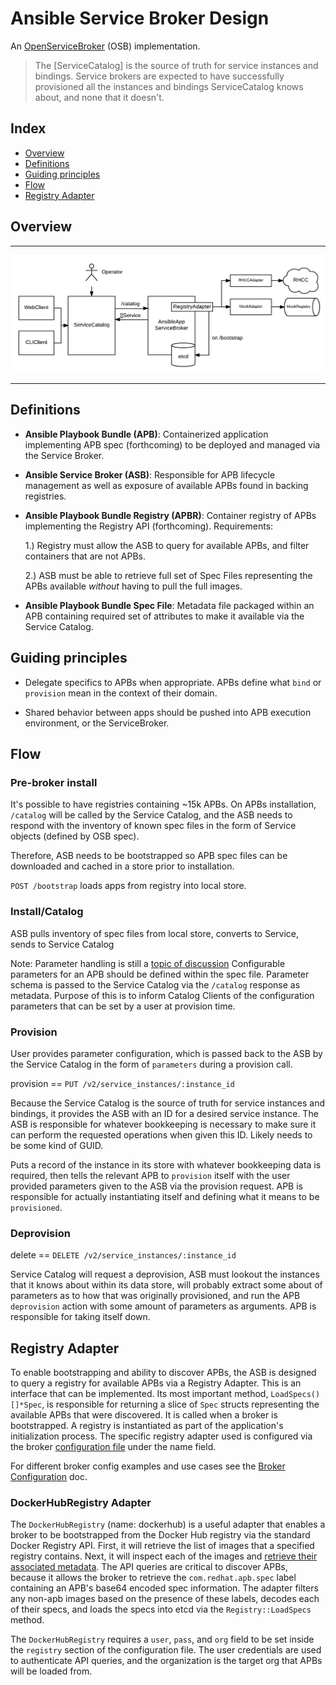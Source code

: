 # Ansible Service Broker Design

An [OpenServiceBroker](https://github.com/openservicebrokerapi/servicebroker) (OSB) implementation.


> The [ServiceCatalog] is the source of truth for service instances and bindings.
> Service brokers are expected to have successfully provisioned all the instances
> and bindings ServiceCatalog knows about, and none that it doesn't.

## Index
  * [Overview](#overview)
  * [Definitions](#definitions)
  * [Guiding principles](#guiding-principles)
  * [Flow](#flow)
  * [Registry Adapter](#registry-adapter)

## Overview
---

![Design](images/design.png)

---

## Definitions

* **Ansible Playbook Bundle (APB)**: Containerized application implementing APB spec (forthcoming)
to be deployed and managed via the Service Broker.

* **Ansible Service Broker (ASB)**: Responsible for APB lifecycle management as well as exposure
of available APBs found in backing registries.

* **Ansible Playbook Bundle Registry (APBR)**: Container registry of APBs implementing the
Registry API (forthcoming). Requirements:

  1.) Registry must allow the ASB to query for available APBs, and filter containers that are not APBs.

  2.) ASB must be able to retrieve full set of Spec Files representing the APBs available *without* having to pull the full images.

* **Ansible Playbook Bundle Spec File**: Metadata file packaged within an APB containing required set of
attributes to make it available via the Service Catalog.

## Guiding principles

* Delegate specifics to APBs when appropriate. APBs define what
`bind` or `provision` mean in the context of their domain.

* Shared behavior between apps should be pushed into APB execution environment,
or the ServiceBroker.

## Flow

### Pre-broker install

It's possible to have registries containing ~15k APBs. On APBs installation,
`/catalog` will be called by the Service Catalog, and the ASB needs to respond with
the inventory of known spec files in the form of Service objects (defined by OSB spec).

Therefore, ASB needs to be bootstrapped so APB spec files can be downloaded and cached in a store prior to installation.

`POST /bootstrap` loads apps from registry into local store.


### Install/Catalog

ASB pulls inventory of spec files from local store, converts to Service, sends to Service Catalog

Note: Parameter handling is still a [topic of discussion](https://github.com/openservicebrokerapi/servicebroker/pull/74)
Configurable parameters for an APB should be defined within the spec file. Parameter
schema is passed to the Service Catalog via the `/catalog` response as metadata.
Purpose of this is to inform Catalog Clients of the configuration parameters that
can be set by a user at provision time.

### Provision

User provides parameter configuration, which is passed back to the ASB by
the Service Catalog in the form of `parameters` during a provision call.

provision == `PUT /v2/service_instances/:instance_id`

Because the Service Catalog is the source of truth for service instances and bindings,
it provides the ASB with an ID for a desired service instance. The ASB is responsible
for whatever bookkeeping is necessary to make sure it can perform the requested operations
when given this ID. Likely needs to be some kind of GUID.

Puts a record of the instance in its store with whatever bookkeeping
data is required, then tells the relevant APB to `provision` itself with the
user provided parameters given to the ASB via the provision request. APB is responsible
for actually instantiating itself and defining what it means to be `provisioned`.

### Deprovision

delete == `DELETE /v2/service_instances/:instance_id`

Service Catalog will request a deprovision, ASB must lookout the instances that
it knows about within its data store, will probably extract some about of
parameters as to how that was originally provisioned, and run the APB `deprovision`
action with some amount of parameters as arguments. APB is responsible for taking
itself down.

## Registry Adapter

To enable bootstrapping and ability to discover APBs, the ASB is designed to
query a registry for available APBs via a Registry Adapter. This is an
interface that can be implemented. Its most important method, `LoadSpecs() []*Spec`,
is responsible for returning a slice of `Spec` structs representing the available
APBs that were discovered. It is called when a broker is bootstrapped.
A registry is instantiated as part of the application's initialization process.
The specific registry adapter used is configured via the broker
[configuration file](../etc/example-config.yaml) under the name field.

For different broker config examples and use cases see the
[Broker Configuration](config.md) doc.

### DockerHubRegistry Adapter

The `DockerHubRegistry` (name: dockerhub) is a useful adapter that enables
a broker to be bootstrapped from the Docker Hub registry via the standard
Docker Registry API. First, it will retrieve the list of images that a specified
registry contains. Next, it will inspect each of the images and [retrieve
their associated metadata](https://github.com/containers/image). The API queries
are critical to discover APBs, because it allows the broker to retrieve
the `com.redhat.apb.spec` label containing an APB's base64
encoded spec information. The adapter filters any non-apb images
based on the presence of these labels, decodes each of their specs, and loads
the specs into etcd via the `Registry::LoadSpecs` method.

The `DockerHubRegistry` requires a `user`, `pass`, and `org` field
to be set inside the `registry` section of the configuration file. The user
credentials are used to authenticate API queries, and the organization is the
target org that APBs will be loaded from.
